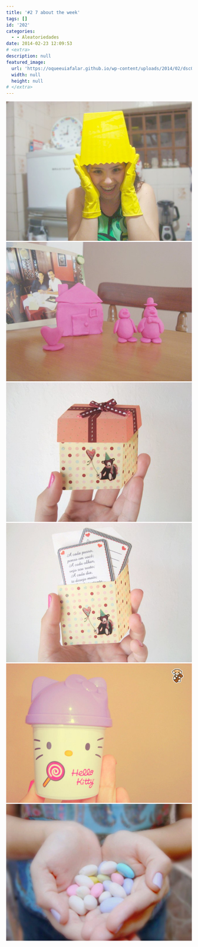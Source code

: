 ```yaml
---
title: '#2 7 about the week'
tags: []
id: '202'
categories:
  - - Aleatoriedades
date: 2014-02-23 12:09:53
# <extra>
description: null
featured_image: 
  url: 'https://oqueeuiafalar.github.io/wp-content/uploads/2014/02/dsc02136.jpg?w=650'
  width: null
  height: null
# </extra>
---
```


[![Image](/wp-content/uploads/2014/02/dsc02136.jpg?w=650)](/wp-content/uploads/2014/02/dsc02136.jpg) [![Image](/wp-content/uploads/2014/02/dsc02124.jpg?w=650)](/wp-content/uploads/2014/02/dsc02124.jpg) [![Image](/wp-content/uploads/2014/02/dsc02137.jpg?w=650)](/wp-content/uploads/2014/02/dsc02137.jpg) [![Image](/wp-content/uploads/2014/02/dsc02143.jpg?w=650)](/wp-content/uploads/2014/02/dsc02143.jpg) [![Image](/wp-content/uploads/2014/02/dsc02153.jpg?w=650)](/wp-content/uploads/2014/02/dsc02153.jpg) [![Image](/wp-content/uploads/2014/02/dsc02193.jpg?w=650)](/wp-content/uploads/2014/02/dsc02193.jpg)
